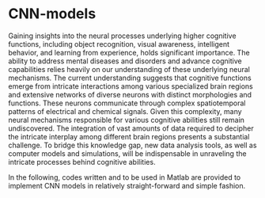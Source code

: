 # CNN-models

Gaining insights into the neural processes underlying higher cognitive functions, including object recognition, visual awareness, intelligent behavior, and learning from experience, holds significant importance. The ability to address mental diseases and disorders and advance cognitive capabilities relies heavily on our understanding of these underlying neural mechanisms. The current understanding suggests that cognitive functions emerge from intricate interactions among various specialized brain regions and extensive networks of diverse neurons with distinct morphologies and functions. These neurons communicate through complex spatiotemporal patterns of electrical and chemical signals. Given this complexity, many neural mechanisms responsible for various cognitive abilities still remain undiscovered. The integration of vast amounts of data required to decipher the intricate interplay among different brain regions presents a substantial challenge. To bridge this knowledge gap, new data analysis tools, as well as computer models and simulations, will be indispensable in unraveling the intricate processes behind cognitive abilities.

In the following, codes written and to be used in Matlab are provided to implement CNN models in relatively straight-forward and simple fashion.
